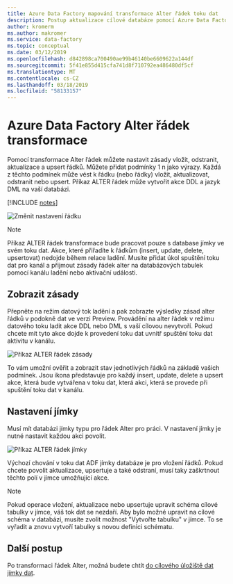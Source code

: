 ```yaml
---
title: Azure Data Factory mapování transformace Alter řádek toku dat
description: Postup aktualizace cílové databáze pomocí Azure Data Factory mapování toku Alter řádek transformace dat
author: kromerm
ms.author: makromer
ms.service: data-factory
ms.topic: conceptual
ms.date: 03/12/2019
ms.openlocfilehash: d842898ca700490ae99b46140be6609622a144df
ms.sourcegitcommit: 5f41e855d415cfa741d8f710792ea486480df5cf
ms.translationtype: MT
ms.contentlocale: cs-CZ
ms.lasthandoff: 03/18/2019
ms.locfileid: "58133157"
---
```

# <a name="azure-data-factory-alter-row-transformation"></a>Azure Data Factory Alter řádek transformace

Pomocí transformace Alter řádek můžete nastavit zásady vložit, odstranit, aktualizace a upsert řádků. Můžete přidat podmínky 1 n jako výrazy. Každá z těchto podmínek může vést k řádku (nebo řádky) vložit, aktualizovat, odstranit nebo upsert. Příkaz ALTER řádek může vytvořit akce DDL a jazyk DML na vaší databázi.

[!INCLUDE [notes](../../includes/data-factory-data-flow-preview.md)]

![Změnit nastavení řádku](media/data-flow/alter-row1.png "měnit nastavení řádku")

> [!NOTE]
> Příkaz ALTER řádek transformace bude pracovat pouze s database jímky ve svém toku dat. Akce, které přiřadíte k řádkům (insert, update, delete, upsertovat) nedojde během relace ladění. Musíte přidat úkol spuštění toku dat pro kanál a přijmout zásady řádek alter na databázových tabulek pomocí kanálu ladění nebo aktivační události.

## <a name="view-policies"></a>Zobrazit zásady

Přepněte na režim datový tok ladění a pak zobrazte výsledky zásad alter řádků v podokně dat ve verzi Preview. Provádění na alter řádek v režimu datového toku ladit akce DDL nebo DML s vaší cílovou nevytvoří. Pokud chcete mít tyto akce dojde k provedení toku dat uvnitř spuštění toku dat aktivitu v kanálu.

![Příkaz ALTER řádek zásady](media/data-flow/alter-row3.png "změnit zásady řádek")

To vám umožní ověřit a zobrazit stav jednotlivých řádků na základě vašich podmínek. Jsou ikona představuje pro každý insert, update, delete a upsert akce, která bude vytvářena v toku dat, která akci, která se provede při spuštění toku dat v kanálu.

## <a name="sink-settings"></a>Nastavení jímky

Musí mít databázi jímky typu pro řádek Alter pro práci. V nastavení jímky je nutné nastavit každou akci povolit.

![Příkaz ALTER řádek jímky](media/data-flow/alter-row2.png "Alter řádek jímky")

Výchozí chování v toku dat ADF jímky databáze je pro vložení řádků. Pokud chcete povolit aktualizace, upsertuje a také odstraní, musí taky zaškrtnout těchto polí v jímce umožňující akce.

> [!NOTE]
> Pokud operace vložení, aktualizace nebo upsertuje upravit schéma cílové tabulky v jímce, váš tok dat se nezdaří. Aby bylo možné upravit na cílové schéma v databázi, musíte zvolit možnost "Vytvořte tabulku" v jímce. To se vyřadit a znovu vytvoří tabulky s novou definici schématu.

## <a name="next-steps"></a>Další postup

Po transformaci řádek Alter, možná budete chtít [do cílového úložiště dat jímky dat](data-flow-sink.md).
